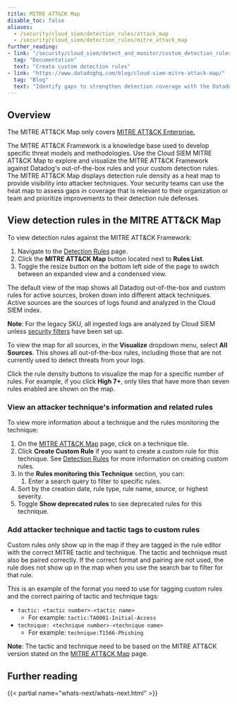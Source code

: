 ```yaml
---
title: MITRE ATT&CK Map
disable_toc: false
aliases:
  - /security/cloud_siem/detection_rules/attack_map
  - /security/cloud_siem/detection_rules/mitre_attack_map
further_reading:
- link: "/security/cloud_siem/detect_and_monitor/custom_detection_rules/"
  tag: "Documentation"
  text: "Create custom detection rules"
- link: "https://www.datadoghq.com/blog/cloud-siem-mitre-attack-map/"
  tag: "Blog"
  text: "Identify gaps to strengthen detection coverage with the Datadog Cloud SIEM MITRE ATT&CK Map"
---
```


## Overview

<div class="alert alert-danger">The MITRE ATT&CK Map only covers <a href="https://attack.mitre.org/matrices/enterprise/">MITRE ATT&CK Enterprise.</a></div>

The MITRE ATT&CK Framework is a knowledge base used to develop specific threat models and methodologies. Use the Cloud SIEM MITRE ATT&CK Map to explore and visualize the MITRE ATT&CK Framework against Datadog's out-of-the-box rules and your custom detection rules. The MITRE ATT&CK Map displays detection rule density as a heat map to provide visibility into attacker techniques. Your security teams can use the heat map to assess gaps in coverage that is relevant to their organization or team and prioritize improvements to their detection rule defenses.

## View detection rules in the MITRE ATT&CK Map

To view detection rules against the MITRE ATT&CK Framework:
1. Navigate to the [Detection Rules][1] page.
1. Click the **MITRE ATT&CK Map** button located next to **Rules List**.
1. Toggle the resize button on the bottom left side of the page to switch between an expanded view and a condensed view.

The default view of the map shows all Datadog out-of-the-box and custom rules for active sources, broken down into different attack techniques. Active sources are the sources of logs found and analyzed in the Cloud SIEM index.

**Note**: For the legacy SKU, all ingested logs are analyzed by Cloud SIEM unless [security filters][2] have been set up.

To view the map for all sources, in the **Visualize** dropdown menu, select **All Sources**. This shows all out-of-the-box rules, including those that are not currently used to detect threats from your logs.

Click the rule density buttons to visualize the map for a specific number of rules. For example, if you click **High 7+**, only tiles that have more than seven rules enabled are shown on the map.

### View an attacker technique's information and related rules

To view more information about a technique and the rules monitoring the technique:

1. On the [MITRE ATT&CK Map][3] page, click on a technique tile.
1. Click **Create Custom Rule** if you want to create a custom rule for this technique. See [Detection Rules][4] for more information on creating custom rules.
1. In the **Rules monitoring this Technique** section, you can:
	1. Enter a search query to filter to specific rules.
  1. Sort by the creation date, rule type, rule name, source, or highest severity.
  1. Toggle **Show deprecated rules** to see deprecated rules for this technique.

### Add attacker technique and tactic tags to custom rules

Custom rules only show up in the map if they are tagged in the rule editor with the correct MITRE tactic and technique. The tactic and technique must also be paired correctly. If the correct format and pairing are not used, the rule does not show up in the map when you use the search bar to filter for that rule.

This is an example of the format you need to use for tagging custom rules and the correct pairing of tactic and technique tags:

- `tactic: <tactic number>-<tactic name>`
    - For example: `tactic:TA0001-Initial-Access`
- `technique: <technique number>-<technique name>`
    - For example: `technique:T1566-Phishing`

**Note**: The tactic and technique need to be based on the MITRE ATT&CK version stated on the [MITRE ATT&CK Map][3] page.

## Further reading

{{< partial name="whats-next/whats-next.html" >}}

[1]: https://app.datadoghq.com/security/rules
[2]: https://docs.datadoghq.com/security/cloud_siem/guide/how-to-setup-security-filters-using-cloud-siem-api/
[3]: https://app.datadoghq.com/security/rules?query=product=siem&sort=date&viz=attck-map
[4]: https://docs.datadoghq.com/security/cloud_siem/detect_and_monitor/custom_detection_rules/?tab=threshold
